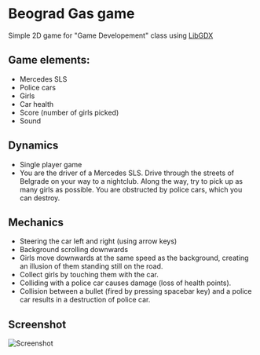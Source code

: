 # Beograd Gas game
Simple 2D game for "Game Developement" class using [LibGDX](https://libgdx.com/) 

## Game elements: 

- Mercedes SLS
- Police cars
- Girls
- Car health
- Score (number of girls picked)
- Sound

## Dynamics

- Single player game
- You are the driver of a Mercedes SLS. Drive through the streets of Belgrade on your way to a nightclub. Along the way, try to pick up as many girls as possible. You are obstructed by police cars, which you can destroy.


## Mechanics

- Steering the car left and right (using arrow keys)
- Background scrolling downwards
- Girls move downwards at the same speed as the background, creating an illusion of them standing still on the road.
- Collect girls by touching them with the car.
- Colliding with a police car causes damage (loss of health points).
- Collision between a bullet (fired by pressing spacebar key) and a police car results in a destruction of police car.

## Screenshot
![Screenshot](https://github.com/avalentincic/Beograd_Gas/assets/93095625/db4549e8-59cd-44f5-a3ab-b7becb97a6d8)
